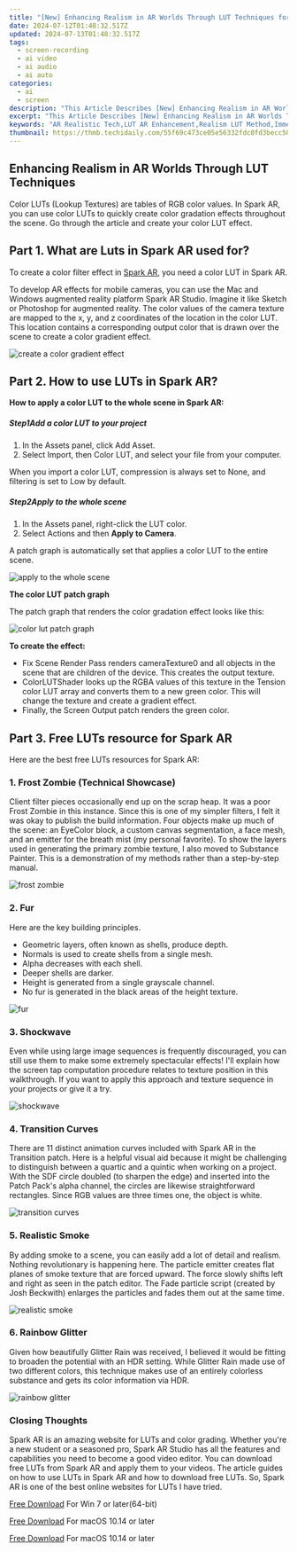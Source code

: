 ```yaml
---
title: "[New] Enhancing Realism in AR Worlds Through LUT Techniques for 2024"
date: 2024-07-12T01:48:32.517Z
updated: 2024-07-13T01:48:32.517Z
tags: 
  - screen-recording
  - ai video
  - ai audio
  - ai auto
categories: 
  - ai
  - screen
description: "This Article Describes [New] Enhancing Realism in AR Worlds Through LUT Techniques for 2024"
excerpt: "This Article Describes [New] Enhancing Realism in AR Worlds Through LUT Techniques for 2024"
keywords: "AR Realistic Tech,LUT AR Enhancement,Realism LUT Method,Immersive AR Worlds,LUT AR Simulation,Augmented Realism Technique,LUT for AR Realness"
thumbnail: https://thmb.techidaily.com/55f69c473ce05e56332fdc0fd3becc5010779e559c1a26eb52ce7f94ac706c0b.jpg
---
```


## Enhancing Realism in AR Worlds Through LUT Techniques

Color LUTs (Lookup Textures) are tables of RGB color values. In Spark AR, you can use color LUTs to quickly create color gradation effects throughout the scene. Go through the article and create your color LUT effect.

## Part 1\. What are Luts in Spark AR used for?

To create a color filter effect in [Spark AR](https://sparkar.facebook.com/ar-studio/), you need a color LUT in Spark AR.

To develop AR effects for mobile cameras, you can use the Mac and Windows augmented reality platform Spark AR Studio. Imagine it like Sketch or Photoshop for augmented reality. The color values of the camera texture are mapped to the x, y, and z coordinates of the location in the color LUT. This location contains a corresponding output color that is drawn over the scene to create a color gradient effect.

![create a color gradient effect](https://images.wondershare.com/filmora/article-images/2022/08/how-to-use-luts-in-spark-ar-1.jpg)

## Part 2\. How to use LUTs in Spark AR?

**How to apply a color LUT to the whole scene in Spark AR:**

##### Step1Add a color LUT to your project

1. In the Assets panel, click Add Asset.
2. Select Import, then Color LUT, and select your file from your computer.

When you import a color LUT, compression is always set to None, and filtering is set to Low by default.

##### Step2Apply to the whole scene

1. In the Assets panel, right-click the LUT color.
2. Select Actions and then **Apply to Camera**.

A patch graph is automatically set that applies a color LUT to the entire scene.

![apply to the whole scene](https://images.wondershare.com/filmora/article-images/2022/08/how-to-use-luts-in-spark-ar-2.jpg)

**The color LUT patch graph**

The patch graph that renders the color gradation effect looks like this:

![color lut patch graph](https://images.wondershare.com/filmora/article-images/2022/08/how-to-use-luts-in-spark-ar-3.jpg)

**To create the effect:**

* Fix Scene Render Pass renders cameraTexture0 and all objects in the scene that are children of the device. This creates the output texture.
* ColorLUTShader looks up the RGBA values of this texture in the Tension color LUT array and converts them to a new green color. This will change the texture and create a gradient effect.
* Finally, the Screen Output patch renders the green color.

## Part 3\. Free LUTs resource for Spark AR

Here are the best free LUTs resources for Spark AR:

### 1\. Frost Zombie (Technical Showcase)

Client filter pieces occasionally end up on the scrap heap. It was a poor Frost Zombie in this instance. Since this is one of my simpler filters, I felt it was okay to publish the build information. Four objects make up much of the scene: an EyeColor block, a custom canvas segmentation, a face mesh, and an emitter for the breath mist (my personal favorite). To show the layers used in generating the primary zombie texture, I also moved to Substance Painter. This is a demonstration of my methods rather than a step-by-step manual.

![frost zombie](https://images.wondershare.com/filmora/article-images/2022/08/how-to-use-luts-in-spark-ar-4.jpg)

### 2\. Fur

Here are the key building principles.

* Geometric layers, often known as shells, produce depth.
* Normals is used to create shells from a single mesh.
* Alpha decreases with each shell.
* Deeper shells are darker.
* Height is generated from a single grayscale channel.
* No fur is generated in the black areas of the height texture.

![fur](https://images.wondershare.com/filmora/article-images/2022/08/how-to-use-luts-in-spark-ar-5.jpg)

### 3\. Shockwave

Even while using large image sequences is frequently discouraged, you can still use them to make some extremely spectacular effects! I'll explain how the screen tap computation procedure relates to texture position in this walkthrough. If you want to apply this approach and texture sequence in your projects or give it a try.

![shockwave](https://images.wondershare.com/filmora/article-images/2022/08/how-to-use-luts-in-spark-ar-6.jpg)

### 4\. Transition Curves

There are 11 distinct animation curves included with Spark AR in the Transition patch. Here is a helpful visual aid because it might be challenging to distinguish between a quartic and a quintic when working on a project. With the SDF circle doubled (to sharpen the edge) and inserted into the Patch Pack's alpha channel, the circles are likewise straightforward rectangles. Since RGB values are three times one, the object is white.

![transition curves](https://images.wondershare.com/filmora/article-images/2022/08/how-to-use-luts-in-spark-ar-7.jpg)

### 5\. Realistic Smoke

By adding smoke to a scene, you can easily add a lot of detail and realism. Nothing revolutionary is happening here. The particle emitter creates flat planes of smoke texture that are forced upward. The force slowly shifts left and right as seen in the patch editor. The Fade particle script (created by Josh Beckwith) enlarges the particles and fades them out at the same time.

![realistic smoke](https://images.wondershare.com/filmora/article-images/2022/08/how-to-use-luts-in-spark-ar-8.jpg)

### 6\. Rainbow Glitter

Given how beautifully Glitter Rain was received, I believed it would be fitting to broaden the potential with an HDR setting. While Glitter Rain made use of two different colors, this technique makes use of an entirely colorless substance and gets its color information via HDR.

![rainbow glitter](https://images.wondershare.com/filmora/article-images/2022/08/how-to-use-luts-in-spark-ar-9.jpg)

### Closing Thoughts

Spark AR is an amazing website for LUTs and color grading. Whether you're a new student or a seasoned pro, Spark AR Studio has all the features and capabilities you need to become a good video editor. You can download free LUTs from Spark AR and apply them to your videos. The article guides on how to use LUTs in Spark AR and how to download free LUTs. So, Spark AR is one of the best online websites for LUTs I have tried.

[Free Download](https://tools.techidaily.com/wondershare/filmora/download/) For Win 7 or later(64-bit)

[Free Download](https://tools.techidaily.com/wondershare/filmora/download/) For macOS 10.14 or later

[Free Download](https://tools.techidaily.com/wondershare/filmora/download/) For macOS 10.14 or later

<ins class="adsbygoogle"
     style="display:block"
     data-ad-format="autorelaxed"
     data-ad-client="ca-pub-7571918770474297"
     data-ad-slot="1223367746"></ins>

<ins class="adsbygoogle"
     style="display:block"
     data-ad-format="autorelaxed"
     data-ad-client="ca-pub-7571918770474297"
     data-ad-slot="1223367746"></ins>



<ins class="adsbygoogle"
     style="display:block"
     data-ad-client="ca-pub-7571918770474297"
     data-ad-slot="8358498916"
     data-ad-format="auto"
     data-full-width-responsive="true"></ins>





